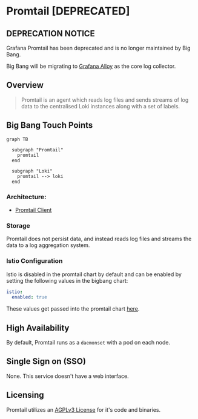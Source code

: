 # Promtail [DEPRECATED]

## DEPRECATION NOTICE

Grafana Promtail has been deprecated and is no longer maintained by Big Bang.

Big Bang will be migrating to [Grafana Alloy](https://docs-bigbang.dso.mil/latest/packages/alloy/) as the core log collector. 

## Overview

> Promtail is an agent which reads log files and sends streams of log data to the centralised Loki instances along with a set of labels.

## Big Bang Touch Points

```mermaid
graph TB

  subgraph "Promtail"
    promtail
  end      

  subgraph "Loki"
    promtail --> loki
  end

```

### Architecture:

- [Promtail Client](https://grafana.com/docs/loki/latest/clients/promtail/)

### Storage

Promtail does not persist data, and instead reads log files and streams the data to a log aggregation system.

### Istio Configuration

Istio is disabled in the promtail chart by default and can be enabled by setting the following values in the bigbang chart:

```yaml
istio:
  enabled: true
```

These values get passed into the promtail chart [here](https://repo1.dso.mil/big-bang/product/packages/promtail/-/blob/main/chart/values.yaml#L428).

## High Availability

By default, Promtail runs as a `daemonset` with a pod on each node.

## Single Sign on (SSO)

None. This service doesn't have a web interface.

## Licensing

Promtail utilizes an [AGPLv3 License](https://github.com/grafana/loki/blob/main/LICENSE) for it's code and binaries.